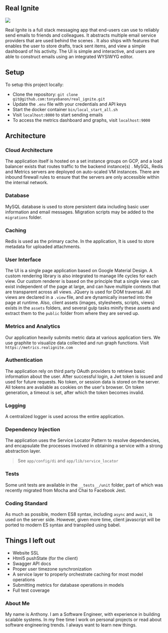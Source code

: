 ## Real Ignite

<img src="https://travis-ci.org/tonyobanon/real_ignite.svg?branch=master">

Real Ignite is a full stack messaging app that end-users can use to reliably send emails to friends and colleagues. It abstracts multiple email service providers that are used behind the scenes . It also ships with features that enables the user to store drafts, track sent items, and view a simple dashboard of his activity. The UI is simple and interactive, and users are able to construct emails using an integrated WYSIWYG editor. 

## Setup
To setup this project locally:
- Clone the repository:
 `git clone git@github.com:tonyobanon/real_ignite.git`
- Update the `.env` file with your credentials and API keys
- Start the docker container
 `bin/local_start_all.sh`
- Visit `localhost:8000` to start sending emails
- To access the metrics dashboard and graphs, visit `localhost:9000`


## Architecture

### Cloud Architecture
The application itself is hosted on a set instance groups on GCP, and a load balancer exists that routes 
traffic to the backend instance(s) .
 MySQL, Redis and Metrics servers are deployed on auto-scaled VM instances.  There are inbound firewall rules to ensure that the servers are only accessible within the internal network. 

### Database
MySQL database is used to store persistent data including basic user information and email messages. Migration scripts may be added to the `migrations` folder.

### Caching
Redis is used as the primary cache. In the application, It is used to store metadata for uploaded attachments.

### User Interface
The UI is a single page application based on Google Material Design. A custom rendering library is also integrated to manage life cycles for each view. Our custom renderer is based on the principle that a single view can exist independent of the page at large, and can have multiple contexts that are transparent across all views. JQuery is used for DOM traversal.
All views are declared in a `.view` file, and are dynamically inserted into the page at runtime.
Also, client assets (images, stylesheets, scripts, views) exists in the `assets` folders, and several gulp tasks minify these assets and extract them to the `public` folder from where they are served up.

### Metrics and Analytics
Our application heavily submits metric data at various application tiers. We use graphite to visualize data collected and run graph functions. Visit `https://metrics.realignite.com`

### Authentication
The application rely on third party OAuth providers to retrieve basic information about the user. After successful login, a Jwt token is issued and used for future requests. No token, or session data is stored on the server. All tokens are available as cookies on the user's browser. On token generation, a timeout is set, after which the token becomes invalid.

### Logging
A centralized logger is used across the entire application.

### Dependency Injection
The application uses the Service Locator Pattern to resolve dependencies, and encapsulate the processes involved in obtaining a service with a strong abstraction layer. 
> See `app/config/di` and `app/lib/service_locator`

### Tests
Some unit tests are available in the `__tests__/unit` folder, part of which was recently migrated from Mocha and Chai to Facebook Jest. 

### Coding Standard
As much as possible, modern ES8 syntax, including `async` and `await`, is used on the server side. However, given more time, client javascript will be ported to modern ES syntax and transpiled using babel.

<!-- 
###  Continuous Integration
On push, a build is triggered on Travis CI. Our deployment pipeline is fully integrated with our development flow, such that merges to the master branch triggers a production deploy to Google App Engine, after end -to-end tests have been run. -->

## Things I left out
- Website SSL
- Html5 pushState (for the client)
- Swagger API docs
- Proper user timezone synchronization
- A service layer to properly orchestrate caching for most model operations
- Submitting metrics for database operations in models
- Full test coverage

###  About Me
My name is Anthony. I am a Software Engineer, with experience in building scalable systems. In my free time I work on personal projects or read about software engineering trends. I always want to learn new things.

